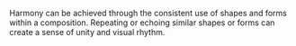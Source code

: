Harmony can be achieved through the consistent use of shapes and forms within a composition. Repeating or echoing similar shapes or forms can create a sense of unity and visual rhythm.